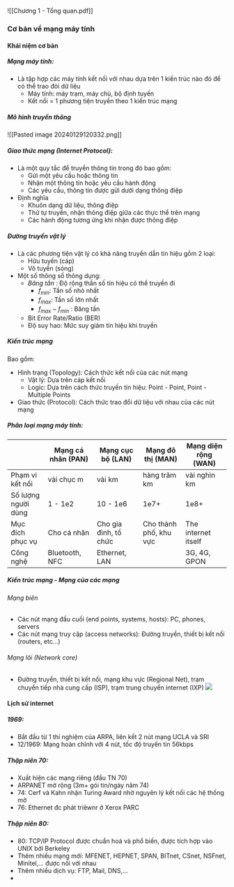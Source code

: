 ![[Chương 1 - Tổng quan.pdf]]
### Cơ bản về mạng máy tính
#### Khái niệm cơ bản

##### Mạng máy tính:
- Là tập hợp các máy tính kết nối với nhau dựa trên 1 kiến trúc nào đó để có thể trao đỏi dữ liệu
	- Máy tính: máy trạm, máy chủ, bộ định tuyến
	- Kết nối = 1 phương tiện truyền theo 1 kiến trúc mạng
##### Mô hình truyền thông
![[Pasted image 20240129120332.png]]
##### Giao thức mạng (Internet Protocol):
- Là một quy tắc để truyền thông tin trong đó bao gồm:
	- Gửi một yêu cầu hoặc thông tin
	- Nhận một thông tin hoặc yêu cầu hành động
	- Các yêu cầu, thông tin được gửi dưới dạng thông điệp
- Định nghĩa 
	- Khuôn dạng dữ liệu, thông điệp 
	- Thứ tự truyền, nhận thông điệp giữa các thực thể trên mạng  
	- Các hành động tương ứng khi nhận được thông điệp
##### Đường truyền vật lý
- Là các phương tiện vật lý có khả năng truyền dẫn tín hiệu gồm 2 loại:
	- Hữu tuyến (cáp)
	- Vô tuyến (sóng)
- Một số thông số thông dụng:
	- *Băng tần* : Độ rộng thần số tín hiệu có thể truyền đi
		- $f_{min}$: Tần số nhỏ nhất
		- $f_{max}$: Tần số lớn nhất
		- $f_{max} - f_{min}$ : Băng tần
	- Bit Error Rate/Ratio (BER)
	- Độ suy hao: Mức suy giảm tín hiệu khi truyền
##### Kiến trúc mạng
Bao gồm:
- Hình trạng (Topology): Cách thức kết nối của các nút mạng
	- Vật lý: Dựa trên cáp kết nối
	- Logic: Dựa trên cách thức truyền tín hiệu: Point - Point, Point - Multiple Points
- Giao thức (Protocol): Cách thức trao đổi dữ liệu với nhau của các nút mạng
##### Phân loại mạng máy tính:

|  | Mạng cá nhân (PAN) | Mạng cục bộ (LAN) | Mạng đô thị (MAN) | Mạng diện rộng (WAN) |
| ---- | ---- | ---- | ---- | ---- |
| Phạm vi kết nối | vài chục m | vài km | hàng trăm km | vài nghìn km |
| Số lượng người dùng | 1 - 1e2 | 10 - 1e6 | 1e7+ | 1e8+ |
| Mục đích phục vụ | Cho cá nhân | Cho gia đình, tổ chức | Cho thành phố, khu vực | The internet itself |
| Công nghệ | Bluetooth, NFC | Ethernet, LAN |  | 3G, 4G, GPON |

##### Kiến trúc mạng - Mạng của các mạng
###### Mạng biên
- Các nút mạng đầu cuối (end points, systems, hosts): PC, phones, servers
- Các nút mạng truy cập (access networks): Đường truyền, thiết bị kết nối (routers, etc...)
###### Mạng lõi (Network core)
- Đường truyền, thiết bị kết nối, mạng khu vực (Regional Net), trạm chuyển tiếp nhà cung cấp (ISP), trạm trung chuyển internet (IXP)
![](https://lh7-us.googleusercontent.com/OMlgZv0jolt4TbXBfE-OPCd1uK9b-rKJ1p1mS7gx0tcUy7aW50CNcJHR6fmhK2oVKHf-AY9_Wg8MVHngIbiZ9EGH9UjQQs0Pv0k-LUl8yK9Au9JRjRj4arrxgDOQmqF2Ny_4j_76a4EhCLYo6YESaQ)

#### Lịch sử internet
##### 1969:
- Bắt đầu từ 1 thí nghiệm của ARPA, liên kết 2 nút mạng UCLA và SRI
- 12/1969: Mạng hoàn chỉnh với 4 nút, tốc độ truyền tin 56kbps
##### Thập niên 70:
- Xuất hiện các mạng riêng (đầu TN 70)
- ARPANET mở rộng (3m+ gói tin/ngày năm 74)
- 74: Cerf và Kahn nhận Turing Award nhờ nguyên lý kết nối các hệ thống mở
- 76: Ethernet đc phát triêwnr ở Xerox PARC
##### Thập niên 80:
- 80: TCP/IP Protocol được chuẩn hoá và phổ biến, được tích hợp vào UNIX bởi Berkeley
- Thêm nhiều mạng mới: MFENET, HEPNET, SPAN, BITnet, CSnet, NSFnet, Minitel,... được nối với nhau
- Thêm nhiều dịch vụ: FTP, Mail, DNS,...
- 